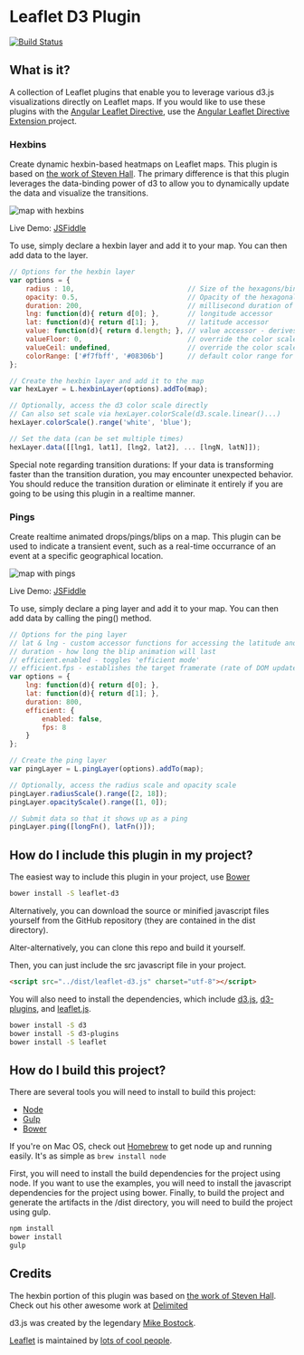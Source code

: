 # Leaflet D3 Plugin

[![Build Status][travis-image]][travis-url]

## What is it?
A collection of Leaflet plugins that enable you to leverage various d3.js visualizations directly on Leaflet maps. If you would like to use these plugins with the [Angular Leaflet Directive](https://github.com/tombatossals/angular-leaflet-directive), use the [Angular Leaflet Directive Extension ](https://github.com/Asymmetrik/angular-leaflet-directive-ext) project.

### Hexbins
Create dynamic hexbin-based heatmaps on Leaflet maps. This plugin is based on [the work of Steven Hall](http://www.delimited.io/blog/2013/12/1/hexbins-with-d3-and-leaflet-maps). The primary difference is that this plugin leverages the data-binding power of d3 to allow you to dynamically update the data and visualize the transitions.

<img src="https://cloud.githubusercontent.com/assets/480701/4594707/d995541a-5091-11e4-9955-5938b1cb977a.png" alt="map with hexbins"/>

Live Demo: [JSFiddle](http://jsfiddle.net/acjnbu8t/embedded/result/)

To use, simply declare a hexbin layer and add it to your map. You can then add data to the layer.

```js
// Options for the hexbin layer
var options = {
	radius : 10,							// Size of the hexagons/bins
	opacity: 0.5,							// Opacity of the hexagonal layer
	duration: 200,							// millisecond duration of d3 transitions (see note below)
	lng: function(d){ return d[0]; },		// longitude accessor
	lat: function(d){ return d[1]; },		// latitude accessor
	value: function(d){ return d.length; },	// value accessor - derives the bin value
	valueFloor: 0,							// override the color scale domain low value
	valueCeil: undefined,					// override the color scale domain high value
	colorRange: ['#f7fbff', '#08306b']		// default color range for the heat map
};

// Create the hexbin layer and add it to the map
var hexLayer = L.hexbinLayer(options).addTo(map);

// Optionally, access the d3 color scale directly
// Can also set scale via hexLayer.colorScale(d3.scale.linear()...)
hexLayer.colorScale().range('white', 'blue');

// Set the data (can be set multiple times)
hexLayer.data([[lng1, lat1], [lng2, lat2], ... [lngN, latN]]);

```

Special note regarding transition durations: If your data is transforming faster than the transition duration, you may encounter unexpected behavior. You should reduce the transition duration or eliminate it entirely if you are going to be using this plugin in a realtime manner.

### Pings
Create realtime animated drops/pings/blips on a map. This plugin can be used to indicate a transient event, such as a real-time occurrance of an event at a specific geographical location.

<img src="https://cloud.githubusercontent.com/assets/480701/4890582/5b6781ae-63a0-11e4-8e45-236eb7c75b85.gif" alt="map with pings"/>

Live Demo: [JSFiddle](http://jsfiddle.net/reblace/7jfhLgnq/embedded/result/)

To use, simply declare a ping layer and add it to your map. You can then add data by calling the ping() method.

```js
// Options for the ping layer
// lat & lng - custom accessor functions for accessing the latitude and longitude of the data object
// duration - how long the blip animation will last
// efficient.enabled - toggles 'efficient mode'
// efficient.fps - establishes the target framerate (rate of DOM updates for each individual object) when running in efficient mode
var options = {
	lng: function(d){ return d[0]; },
	lat: function(d){ return d[1]; },
	duration: 800,
	efficient: {
		enabled: false,
		fps: 8
	}
};

// Create the ping layer
var pingLayer = L.pingLayer(options).addTo(map);

// Optionally, access the radius scale and opacity scale
pingLayer.radiusScale().range([2, 18]);
pingLayer.opacityScale().range([1, 0]);

// Submit data so that it shows up as a ping
pingLayer.ping([longFn(), latFn()]);

```


## How do I include this plugin in my project?
The easiest way to include this plugin in your project, use [Bower](http://bower.io)

```bash
bower install -S leaflet-d3
```

Alternatively, you can download the source or minified javascript files yourself from the GitHub repository (they are contained in the dist directory).

Alter-alternatively, you can clone this repo and build it yourself.

Then, you can just include the src javascript file in your project.
```html
<script src="../dist/leaflet-d3.js" charset="utf-8"></script>
```

You will also need to install the dependencies, which include [d3.js](http://www.d3js.org), [d3-plugins](https://github.com/d3/d3-plugins), and [leaflet.js](http://leafletjs.com/).

```bash
bower install -S d3
bower install -S d3-plugins
bower install -S leaflet
```

## How do I build this project?
There are several tools you will need to install to build this project:
* [Node](http://nodejs.org/)
* [Gulp](http://http://gulpjs.com/)
* [Bower](http://bower.io)

If you're on Mac OS, check out [Homebrew](https://github.com/mxcl/homebrew) to get node up and running easily. It's as simple as `brew install node`

First, you will need to install the build dependencies for the project using node. If you want to use the examples, you will need to install the javascript dependencies for the project using bower. Finally, to build the project and generate the artifacts in the /dist directory, you will need to build the project using gulp. 

```bash
npm install
bower install
gulp
```

## Credits
The hexbin portion of this plugin was based on [the work of Steven Hall](http://www.delimited.io/blog/2013/12/1/hexbins-with-d3-and-leaflet-maps). Check out his other awesome work at [Delimited](http://www.delimited.io/)

d3.js was created by the legendary [Mike Bostock](https://github.com/mbostock).

[Leaflet](http://leafletjs.com/) is maintained by [lots of cool people](https://github.com/Leaflet/Leaflet/graphs/contributors).

[travis-url]: https://travis-ci.org/Asymmetrik/leaflet-d3/
[travis-image]: https://travis-ci.org/Asymmetrik/leaflet-d3.svg
